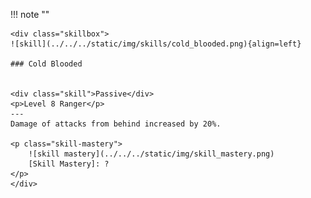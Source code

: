 !!! note ""

    <div class="skillbox">
    ![skill](../../../static/img/skills/cold_blooded.png){align=left}
     
    ### Cold Blooded

    
    <div class="skill">Passive</div>
    <p>Level 8 Ranger</p>
    ---
    Damage of attacks from behind increased by 20%.

    <p class="skill-mastery">
        ![skill mastery](../../../static/img/skill_mastery.png) 
        [Skill Mastery]: ?
    </p> 
    </div>
